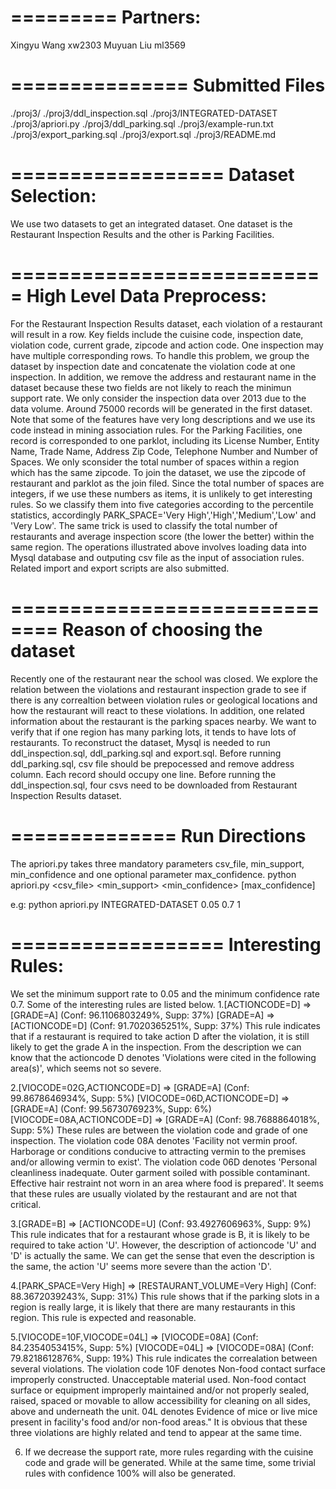 =========
Partners:
=========
Xingyu Wang xw2303
Muyuan Liu ml3569

===============
Submitted Files
===============
./proj3/
./proj3/ddl_inspection.sql
./proj3/INTEGRATED-DATASET
./proj3/apriori.py
./proj3/ddl_parking.sql
./proj3/example-run.txt
./proj3/export_parking.sql
./proj3/export.sql
./proj3/README.md

==================
Dataset Selection:
==================
We use two datasets to get an integrated dataset. One dataset is the Restaurant Inspection Results and the other is Parking Facilities.

===========================
High Level Data Preprocess:
===========================
For the Restaurant Inspection Results dataset, each violation of a restaurant will result in a row. Key fields include the cuisine code, inspection date, violation code, current grade, zipcode and action code. One inspection may have multiple corresponding rows. To handle this problem, we group the dataset by inspection date and concatenate the violation code at one inspection. In addition, we remove the address and restaurant name in the dataset because these two fields are not likely to reach the minimun support rate. We only consider the inspection data over 2013 due to the data volume. Around 75000 records will be generated in the first dataset. Note that some of the features have very long descriptions and we use its code instead in mining association rules.
For the Parking Facilities, one record is corresponded to one parklot, including its License Number, Entity Name, Trade Name, Address Zip Code, Telephone Number and	Number of Spaces. We only sconsider the total number of spaces within a region which has the same zipcode.
To join the dataset, we use the zipcode of restaurant and parklot as the join filed. Since the total number of spaces are integers, if we use these numbers as items, it is unlikely to get interesting rules. So we classify them into five categories according to the percentile statistics, accordingly PARK_SPACE='Very High','High','Medium','Low' and 'Very Low'. The same trick is used to classify the total number of restaurants and average inspection score (the lower the better) within the same region.
The operations illustrated above involves loading data into Mysql database and outputing csv file as the input of association rules. Related import and export scripts are also submitted.

==============================
Reason of choosing the dataset
==============================
Recently one of the restaurant near the school was closed. We explore the relation between the violations and restaurant inspection grade to see if there is any correaltion between violation rules or geological locations and how the restaurant will react to these violations. In addition, one related information about the restaurant is the parking spaces nearby. We want to verify that if one region has many parking lots, it tends to have lots of restaurants.
To reconstruct the dataset, Mysql is needed to run  ddl_inspection.sql, ddl_parking.sql and export.sql. Before running ddl_parking.sql, csv file should be prepocessed and remove address column. Each record should occupy one line. Before running the ddl_inspection.sql, four csvs need to be downloaded from Restaurant Inspection Results dataset.

==============
Run Directions
==============
The apriori.py takes three mandatory parameters csv_file, min_support, min_confidence and one optional parameter max_confidence.
python apriori.py <csv_file> <min_support> <min_confidence> [max_confidence]

e.g: python apriori.py INTEGRATED-DATASET 0.05 0.7 1

==================
Interesting Rules:
==================
We set the minimum support rate to 0.05 and the minimum confidence rate 0.7. Some of the interesting rules are listed below.
1.[ACTIONCODE=D] => [GRADE=A] (Conf: 96.1106803249%, Supp: 37%)
[GRADE=A] => [ACTIONCODE=D] (Conf: 91.7020365251%, Supp: 37%)
This rule indicates that if a restaurant is required to take action D after the violation, it is still likely to get the grade A in the inspection. From the description we can know that the actioncode D denotes 'Violations were cited in the following area(s)', which seems not so severe.

2.[VIOCODE=02G,ACTIONCODE=D] => [GRADE=A] (Conf: 99.8678646934%, Supp: 5%)
[VIOCODE=06D,ACTIONCODE=D] => [GRADE=A] (Conf: 99.5673076923%, Supp: 6%)
[VIOCODE=08A,ACTIONCODE=D] => [GRADE=A] (Conf: 98.7688864018%, Supp: 5%)
These rules are between the violation code and grade of one inspection. The violation code 08A denotes 'Facility not vermin proof. Harborage or conditions conducive to attracting vermin to the premises and/or allowing vermin to exist'. The violation code 06D denotes 'Personal cleanliness inadequate. Outer garment soiled with possible contaminant.  Effective hair restraint not worn in an area where food is prepared'. It seems that these rules are usually violated by the restaurant and are not that critical.

3.[GRADE=B] => [ACTIONCODE=U] (Conf: 93.4927606963%, Supp: 9%)
This rule indicates that for a restaurant whose grade is B, it is likely to be required to take action 'U'. However, the description of actioncode 'U' and 'D' is actually the same. We can get the sense that even the description is the same, the action 'U' seems more severe than the action 'D'.

4.[PARK_SPACE=Very High] => [RESTAURANT_VOLUME=Very High] (Conf: 88.3672039243%, Supp: 31%)
This rule shows that if the parking slots in a region is really large, it is likely that there are many restaurants in this region. This rule is expected and reasonable.

5.[VIOCODE=10F,VIOCODE=04L] => [VIOCODE=08A] (Conf: 84.2354053415%, Supp: 5%)
[VIOCODE=04L] => [VIOCODE=08A] (Conf: 79.8218612876%, Supp: 19%)
This rule indicates the correalation between several violations. The violation code 10F denotes Non-food contact surface improperly constructed. Unacceptable material used. Non-food contact surface or equipment improperly maintained and/or not properly sealed, raised, spaced or movable to allow accessibility for cleaning on all sides, above and underneath the unit. 04L denotes Evidence of mice or live mice present in facility's food and/or non-food areas." It is obvious that these three violations are highly related and tend to appear at the same time.

6. If we decrease the support rate, more rules regarding with the cuisine code and grade will be generated. While at the same time, some trivial rules with confidence 100% will also be generated.
